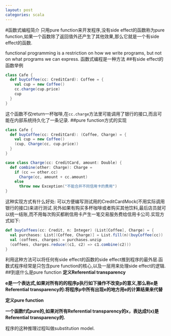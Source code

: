```yaml
---
layout: post
categories: scala
---
```

#函数式编程简介
只用pure function来开发程序,没有side effect的函数称为pure function,如果一个函数除了返回值外还产生了其他效果,那么它就是一个有side effect的函数.

functional programming is a restriction on how we write programs, but not on what programs we can express.
函数式编程是一种方法
##有side effect的函数举例
```scala
class Cafe {
  def buyCoffee(cc: CreditCard): Coffee = {
    val cup = new Coffee()
    cc.charge(cup.price)
    cup
  }
}
```
这个函数不仅return一杯咖啡,在`cc.charge`方法里可能调用了银行的接口,而且可能在内部系统持久化了一条记录.
##pure function方式的实现
```scala
class Cafe {
  def buyCoffee(cc: CreditCard): (Coffee, Charge) = {
    val cup = new Coffee()
    (cup, Charge(cc, cup.price))
  }
}

case class Charge(cc: CreditCard, amount: Double) {
  def combine(other: Charge): Charge =
    if (cc == other.cc)
      Charge(cc, amount + cc.amount)
    else
      throw new Exception("不能合并不同信用卡的费用")
}
```
这种实现方式有什么好处: 可以方便编写测试用的CreditCardMock(不用实际调用银行的接口)来进行测试.另外如果有购买多杯咖啡或者购买其他饮料,最后店员就可以统一结账,而不用每次购买都刷信用卡产生一笔交易服务费给信用卡公司.实现方式如下:
```scala
def buyCoffees(cc: Credit, n: Integer) (List[Coffee], Charge) = {
  val purchases: List[(Coffee, Charge)] = List.fill(n)(buyCoffee(cc))
  val (coffees, charges) = purchases.unzip
  (coffees, charges.reduce((c1, c2) => c1.combine(c2)))
}
```
利用这种方法可以将任何有side effect的函数的side effect推到程序的最外层.函数式程序经常是只包含pure function的核心,以及一层用来处理side effect的逻辑.
##到底什么是pure function
**定义Referential transparency**

**e是一个表达式,如果对所有的的程序p执行如下操作不改变p的意义,那么称e是Referential transparency的:将程序p中所有出现e的地方用e的计算结果来代替**

**定义pure function**

**一个函数f式pure的,如果对所有Referential transparency的x，表达成f(x)是Referential transparency的.**

程序的这种推理过程叫做substitution model.
